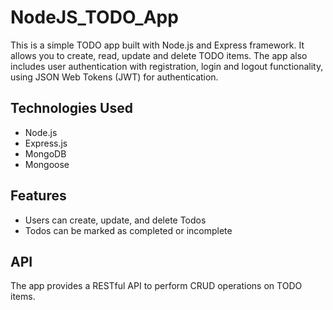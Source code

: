 # NodeJS_TODO_App

This is a simple TODO app built with Node.js and Express framework. It allows you to create, read, update and delete TODO items. The app also includes user authentication with registration, login and logout functionality, using JSON Web Tokens (JWT) for authentication.

## Technologies Used
* Node.js
* Express.js
* MongoDB
* Mongoose

## Features
* Users can create, update, and delete Todos
* Todos can be marked as completed or incomplete

## API
The app provides a RESTful API to perform CRUD operations on TODO items.
<!-- The API endpoints are:
* GET /todos - Returns a list of all TODO items.
* GET /todos/:id - Returns a single TODO item with the specified ID.
* POST /todos - Adds a new TODO item.
* PUT /todos/:id - Updates an existing TODO item with the specified ID.
* DELETE /todos/:id - Deletes an existing TODO item with the specified ID.
The app uses MongoDB to store the TODO items. The database connection details can be configured in the .env file. >
